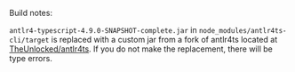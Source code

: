 Build notes:

`antlr4-typescript-4.9.0-SNAPSHOT-complete.jar` in `node_modules/antlr4ts-cli/target` is replaced with a custom jar from a fork of antlr4ts located at [TheUnlocked/antlr4ts](https://github.com/TheUnlocked/antlr4ts). If you do not make the replacement, there will be type errors.